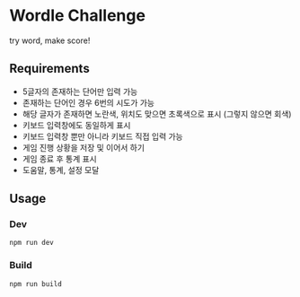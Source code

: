 # Wordle Challenge

try word, make score!

## Requirements

- 5글자의 존재하는 단어만 입력 가능
- 존재하는 단어인 경우 6번의 시도가 가능
- 해당 글자가 존재하면 노란색, 위치도 맞으면 초록색으로 표시 (그렇지 않으면 회색)
- 키보드 입력창에도 동일하게 표시
- 키보드 입력창 뿐만 아니라 키보드 직접 입력 가능
- 게임 진행 상황을 저장 및 이어서 하기
- 게임 종료 후 통계 표시
- 도움말, 통계, 설정 모달

## Usage

### Dev

`npm run dev`

### Build

`npm run build`
